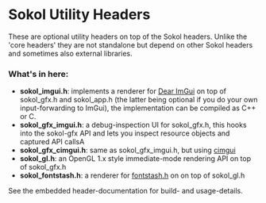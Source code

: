 # Sokol Utility Headers

These are optional utility headers on top of the Sokol headers. Unlike the
'core headers' they are not standalone but depend on other Sokol headers
and sometimes also external libraries.

### What's in here:

- **sokol_imgui.h**: implements a renderer for [Dear ImGui](https://github.com/ocornut/imgui) on top of sokol_gfx.h and sokol_app.h (the latter being optional if you do your own input-forwarding to ImGui), the implementation
can be compiled as C++ or C.
- **sokol_gfx_imgui.h**: a debug-inspection UI for sokol_gfx.h, this hooks into the sokol-gfx API and lets you inspect resource objects and captured API callsA
- **sokol_gfx_cimgui.h**: same as sokol_gfx_imgui.h, but using [cimgui](https://github.com/cimgui/cimgui)
- **sokol_gl.h**: an OpenGL 1.x style immediate-mode rendering API
on top of sokol_gfx.h
- **sokol_fontstash.h**: a renderer for [fontstash.h](https://github.com/memononen/fontstash) on
on top of sokol_gl.h

See the embedded header-documentation for build- and usage-details.
